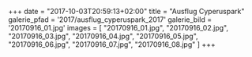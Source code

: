 +++
date = "2017-10-03T20:59:13+02:00"
title = "Ausflug Cyperuspark"
galerie_pfad = '2017/ausflug_cyperuspark_2017'
galerie_bild = '20170916_01.jpg'
images = [
  "20170916_01.jpg",
  "20170916_02.jpg",
  "20170916_03.jpg",
  "20170916_04.jpg",
  "20170916_05.jpg",
  "20170916_06.jpg",
  "20170916_07.jpg",
  "20170916_08.jpg"
]
+++

